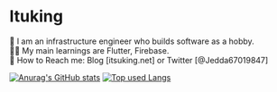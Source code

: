 # Ituking
👦 I am an infrastructure engineer who builds software as a hobby.  
🧑‍💻 My main learnings are Flutter, Firebase.  
📮 How to Reach me: Blog [itsuking.net] or Twitter [@Jedda67019847]  

[![Anurag's GitHub stats](https://github-readme-stats.vercel.app/api?username=Ituking)](https://github.com/anuraghazra/github-readme-stats) [![Top used Langs](https://github-readme-stats.vercel.app/api/top-langs/?username=Ituking&layout=compact&theme=tokyonight)](https://github.com/Ituking/)
